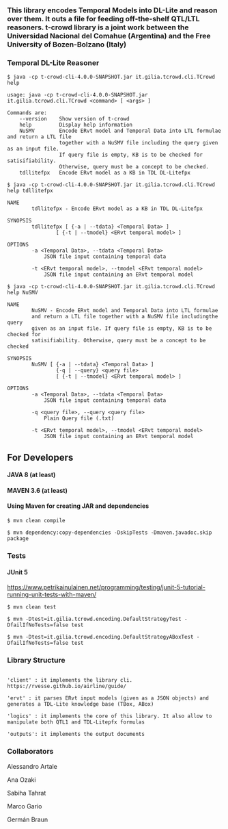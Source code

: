 ### This library encodes Temporal Models into DL-Lite and reason over them. It outs a file for feeding off-the-shelf QTL/LTL reasoners. t-crowd library is a joint work between the Universidad Nacional del Comahue (Argentina) and the Free University of Bozen-Bolzano (Italy)

### Temporal DL-Lite Reasoner

`$ java -cp t-crowd-cli-4.0.0-SNAPSHOT.jar it.gilia.tcrowd.cli.TCrowd help`

```
usage: java -cp t-crowd-cli-4.0.0-SNAPSHOT.jar it.gilia.tcrowd.cli.TCrowd <command> [ <args> ]

Commands are:
    --version    Show version of t-crowd
    help         Display help information
    NuSMV        Encode ERvt model and Temporal Data into LTL formulae and return a LTL file 
                 together with a NuSMV file including the query given as an input file. 
                 If query file is empty, KB is to be checked for satisifiability. 
                 Otherwise, query must be a concept to be checked.
    tdllitefpx   Encode ERvt model as a KB in TDL DL-Litefpx

```

`$ java -cp t-crowd-cli-4.0.0-SNAPSHOT.jar it.gilia.tcrowd.cli.TCrowd help tdllitefpx`

```
NAME
        tdllitefpx - Encode ERvt model as a KB in TDL DL-Litefpx

SYNOPSIS
        tdllitefpx [ {-a | --tdata} <Temporal Data> ]
                [ {-t | --tmodel} <ERvt temporal model> ]

OPTIONS
        -a <Temporal Data>, --tdata <Temporal Data>
            JSON file input containing temporal data

        -t <ERvt temporal model>, --tmodel <ERvt temporal model>
            JSON file input containing an ERvt temporal model

```

`$ java -cp t-crowd-cli-4.0.0-SNAPSHOT.jar it.gilia.tcrowd.cli.TCrowd help NuSMV`

```
NAME
        NuSMV - Encode ERvt model and Temporal Data into LTL formulae
        and return a LTL file together with a NuSMV file includingthe query
        given as an input file. If query file is empty, KB is to be checked for
        satisifiability. Otherwise, query must be a concept to be checked

SYNOPSIS
        NuSMV [ {-a | --tdata} <Temporal Data> ]
                {-q | --query} <query file>
                [ {-t | --tmodel} <ERvt temporal model> ]

OPTIONS
        -a <Temporal Data>, --tdata <Temporal Data>
            JSON file input containing temporal data

        -q <query file>, --query <query file>
            Plain Query file (.txt)

        -t <ERvt temporal model>, --tmodel <ERvt temporal model>
            JSON file input containing an ERvt temporal model

```

## For Developers

#### JAVA 8 (at least)
#### MAVEN 3.6 (at least)

#### Using Maven for creating JAR and dependencies

```
$ mvn clean compile

$ mvn dependency:copy-dependencies -DskipTests -Dmaven.javadoc.skip package

```
### Tests
#### JUnit 5
https://www.petrikainulainen.net/programming/testing/junit-5-tutorial-running-unit-tests-with-maven/

`$ mvn clean test`

`$ mvn -Dtest=it.gilia.tcrowd.encoding.DefaultStrategyTest -DfailIfNoTests=false test`

`$ mvn -Dtest=it.gilia.tcrowd.encoding.DefaultStrategyABoxTest -DfailIfNoTests=false test`

### Library Structure

```

'client' : it implements the library cli. https://rvesse.github.io/airline/guide/

'ervt' : it parses ERvt input models (given as a JSON objects) and generates a TDL-Lite knowledge base (TBox, ABox)

'logics' : it implements the core of this library. It also allow to manipulate both QTL1 and TDL-Litepfx formulas

'outputs': it implements the output documents

```

### Collaborators

Alessandro Artale

Ana Ozaki

Sabiha Tahrat

Marco Gario

Germán Braun
